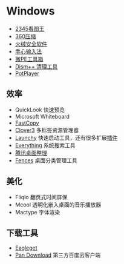 # Windows

* [2345看图王](http://pic.2345.com)
* [360压缩](http://yasuo.360.cn)
* [火绒安全软件](https://www.huorong.cn)
* [手心输入法](http://www.xinshuru.com)
* [微PE工具箱](http://www.wepe.com.cn/download.html)
* [Dism++ 清理工具](http://www.chuyu.me/zh-Hans/index.html)
* [PotPlayer](http://potplayer.daum.net)

## 效率

* QuickLook 快速预览
* Microsoft Whiteboard
* [FastCopy](https://ipmsg.org/tools/fastcopy.html)
* [Clover3](http://cn.ejie.me/) 多标签资源管理器
* [Launchy](http://launchy.net) 快速启动工具，还有很多扩展[插件](http://launchy.net/plugins.php)
* [Everything](http://www.voidtools.com) 系统搜索工具
* [腾讯桌面整理](http://pc.qq.com/detail/5/detail_23125.html)
* [Fences](http://www.stardock.com/products/fences) 桌面分类管理工具

## 美化

* Fliqlo 翻页式时间屏保
* Mcool 透明化嵌入桌面的音乐播放器
* Mactype 字体渲染

## 下载工具

* [Eagleget](http://www.eagleget.com)
* [Pan Download](http://pandownload.com/index.html) 第三方百度云客户端
